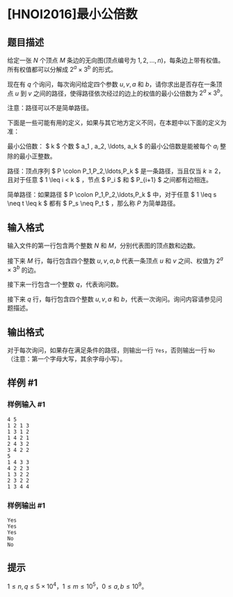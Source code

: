 # [HNOI2016]最小公倍数

## 题目描述

给定一张 $N$ 个顶点 $M$ 条边的无向图(顶点编号为 $1,2,\ldots,n$)，每条边上带有权值。所有权值都可以分解成 $2^a\times 3^b$ 的形式。

现在有 $q$ 个询问，每次询问给定四个参数 $u,v,a$ 和 $b$，请你求出是否存在一条顶点 $u$ 到 $v$ 之间的路径，使得路径依次经过的边上的权值的最小公倍数为 $2^a\times 3^b$。

注意：路径可以不是简单路径。

下面是一些可能有用的定义，如果与其它地方定义不同，在本题中以下面的定义为准：  

最小公倍数： $ k $ 个数 $ a_1 , a_2, \ldots, a_k $ 的最小公倍数是能被每个 $a_i$ 整除的最小正整数。

路径：顶点序列 $ P \colon P_1,P_2,\ldots,P_k $ 是一条路径，当且仅当 $k \geq 2$，且对于任意 $ 1 \leq i < k $ ，节点 $ P_i $ 和 $ P_{i+1} $ 之间都有边相连。 

简单路径：如果路径 $ P \colon P_1,P_2,\ldots,P_k $ 中，对于任意 $ 1 \leq s \neq t \leq k $ 都有 $ P_s \neq P_t $ ，那么称 $P$ 为简单路径。


## 输入格式

输入文件的第一行包含两个整数 $N$ 和 $M$，分别代表图的顶点数和边数。

接下来 $M$ 行，每行包含四个整数 $u,v,a,b$ 代表一条顶点 $u$ 和 $v$ 之间、权值为 $2^a\times 3^b$ 的边。

接下来一行包含一个整数 $q$，代表询问数。

接下来 $q$ 行，每行包含四个整数 $u,v,a$ 和 $b$，代表一次询问。询问内容请参见问题描述。


## 输出格式

对于每次询问，如果存在满足条件的路径，则输出一行 `Yes`，否则输出一行 `No`（注意：第一个字母大写，其余字母小写）。


## 样例 #1

### 样例输入 #1
```
4 5
1 2 1 3
1 3 1 2
1 4 2 1
2 4 3 2
3 4 2 2
5
1 4 3 3
4 2 2 3
1 3 2 2
2 3 2 2
1 3 4 4
```

### 样例输出 #1

```
Yes 
Yes 
Yes 
No 
No
```

## 提示

$1\le n,q\le 5\times 10^4$，$1\leq m\leq 10^5$，$0\leq a,b\leq 10^9$。
